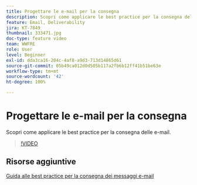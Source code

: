 ```yaml
---
title: Progettare le e-mail per la consegna
description: Scopri come applicare le best practice per la consegna delle e-mail.
feature: Email, Deliverability
jira: KT-7849
thumbnail: 333471.jpg
doc-type: feature video
team: WWFRE
role: User
level: Beginner
exl-id: dda3ca16-204c-4af8-a9d3-713d14865d61
source-git-commit: 05b49ca012d0d505b117a2fb6b12ff41b51be63e
workflow-type: tm+mt
source-wordcount: '42'
ht-degree: 100%

---
```


# Progettare le e-mail per la consegna

Scopri come applicare le best practice per la consegna delle e-mail.

>[!VIDEO](https://video.tv.adobe.com/v/333471?quality=12&learn=on)

## Risorse aggiuntive

[Guida alle best practice per la consegna dei messaggi e-mail](https://experienceleague.adobe.com/docs/deliverability-learn/deliverability-best-practice-guide/introduction.html?lang=it)
